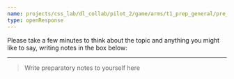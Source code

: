 ```yaml
---
name: projects/css_lab/dl_collab/pilot_2/game/arms/t1_prep_general/pre_B.md
type: openResponse
---
```


Please take a few minutes to think about the topic and anything you might like to say, writing notes in the box below:

---

> Write preparatory notes to yourself here
